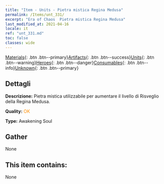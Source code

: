 ```yaml
---
title: "Item - Units - Pietra mistica Regina Medusa"
permalink: /Items/unt_331/
excerpt: "Era of Chaos  Pietra mistica Regina Medusa"
last_modified_at: 2021-04-16
locale: it
ref: "unt_331.md"
toc: false
classes: wide
---
```

 [Materials](/it/Items/){: .btn .btn--primary}[Artifacts](/it/Items/Artifacts/){: .btn .btn--success}[Units](/it/Items/Units/){: .btn .btn--warning}[Heroes](/it/Items/Heroes/){: .btn .btn--danger}[Consumables](/it/Items/Consumables/){: .btn .btn--info}[Unknown](/it/Items/Unknown/){: .btn .btn--primary}

## Dettagli
 **Descrizione:** Pietra mistica utilizzabile per aumentare il livello di Risveglio della Regina Medusa.

 **Quality:** <span style="color: #FF8C00">OK</span>

 **Type:** Awakening Soul

## Gather

  None

## This item contains:

  None

